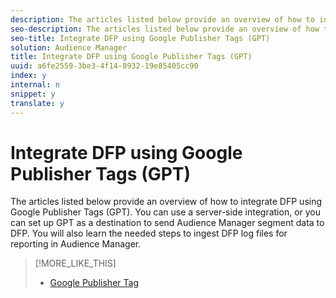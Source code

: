 ```yaml
---
description: The articles listed below provide an overview of how to integrate DFP using Google Publisher Tags (GPT). You can use a server-side integration, or you can set up GPT as a destination to send Audience Manager segment data to DFP. You will also learn the needed steps to ingest DFP log files for reporting in Audience Manager.
seo-description: The articles listed below provide an overview of how to integrate DFP using Google Publisher Tags (GPT). You can use a server-side integration, or you can set up GPT as a destination to send Audience Manager segment data to DFP. You will also learn the needed steps to ingest DFP log files for reporting in Audience Manager.
seo-title: Integrate DFP using Google Publisher Tags (GPT)
solution: Audience Manager
title: Integrate DFP using Google Publisher Tags (GPT)
uuid: a6fe2559-3be3-4f14-8932-19e85405cc90
index: y
internal: n
snippet: y
translate: y
---
```


# Integrate DFP using Google Publisher Tags (GPT)

The articles listed below provide an overview of how to integrate DFP using Google Publisher Tags (GPT). You can use a server-side integration, or you can set up GPT as a destination to send Audience Manager segment data to DFP. You will also learn the needed steps to ingest DFP log files for reporting in Audience Manager.

>[!MORE_LIKE_THIS]
>
>* [Google Publisher Tag](http://support.google.com/dfp_premium/bin/answer.py?hl=en&answer=181073&topic=28788&ctx=topic)
